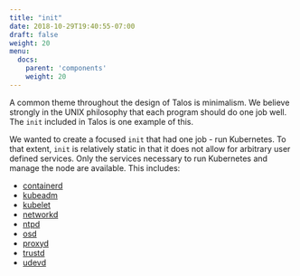 ```yaml
---
title: "init"
date: 2018-10-29T19:40:55-07:00
draft: false
weight: 20
menu:
  docs:
    parent: 'components'
    weight: 20
---
```


A common theme throughout the design of Talos is minimalism.
We believe strongly in the UNIX philosophy that each program should do one job well.
The `init` included in Talos is one example of this.

We wanted to create a focused `init` that had one job - run Kubernetes. To that extent, `init` is relatively static in that it does not allow for arbitrary user defined services. Only the services necessary to run Kubernetes and manage the node are available. This includes:

- [containerd](/docs/components/containerd)
- [kubeadm](/docs/components/kubeadm)
- [kubelet](https://kubernetes.io/docs/concepts/overview/components/)
- [networkd](/docs/components/networkd)
- [ntpd](/docs/components/ntpd)
- [osd](/docs/components/osd)
- [proxyd](/docs/components/proxyd)
- [trustd](/docs/components/trustd)
- [udevd](/docs/components/udevd)
